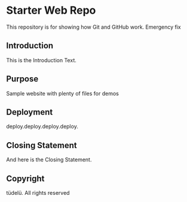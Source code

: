 # Starter Web Repo

This repository is for showing how Git and GitHub work.
Emergency fix

## Introduction

This is the Introduction Text.

## Purpose

Sample website with plenty of files for demos

## Deployment

deploy.deploy.deploy.deploy.

## Closing Statement

And here is the Closing Statement.

## Copyright

tüdelü. All rights reserved